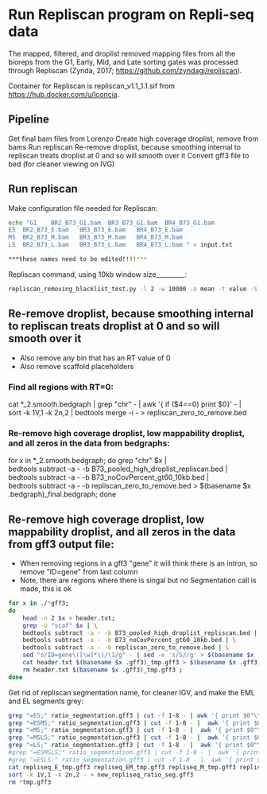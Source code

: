 # Run Repliscan program on Repli-seq data
The mapped, filtered, and droplist removed mapping files from all the bioreps from the G1, Early, Mid, and Late sorting gates was
processed through Repliscan (Zynda, 2017; https://github.com/zyndagj/repliscan).

Container for Repliscan is repliscan_v1.1_1.1.sif from https://hub.docker.com/u/lconcia.



## Pipeline
Get final bam files from Lorenzo
Create high coverage droplist, remove from bams
Run repliscan 
Re-remove droplist, because smoothing internal to repliscan treats droplist at 0 and so will smooth over it
Convert gff3 file to bed (for cleaner viewing on IVG)



## Run repliscan
Make configuration file needed for Repliscan:
```bash
echo "G1	BR2_B73_G1.bam	BR3_B73_G1.bam	BR4_B73_G1.bam
ES	BR2_B73_E.bam	BR3_B73_E.bam	BR4_B73_E.bam
MS	BR2_B73_M.bam	BR3_B73_M.bam	BR4_B73_M.bam
LS	BR2_B73_L.bam	BR3_B73_L.bam	BR4_B73_L.bam " > input.txt

***these names need to be edited!!!!***
```

Repliscan command, using 10kb window size_________:
```bash
repliscan_removing_blacklist_test.py -l 2 -w 10000 -a mean -t value -S genome -v 1 -c proportion --plot -r Zm-B73-REFERENCE-NAM-5.0.fa input.txt >> repliscan_removing_blacklist_test_10kb.log 2>> repliscan_removing_blacklist_test_10kb.err
```


## Re-remove droplist, because smoothing internal to repliscan treats droplist at 0 and so will smooth over it
- Also remove any bin that has an RT value of 0
- Also remove scaffold placeholders

### Find all regions with RT=0:
cat *_2.smooth.bedgraph | grep "chr" - | awk '{ if ($4==0) print $0}' - | \
sort -k 1V,1 -k 2n,2 | bedtools merge -i - > repliscan_zero_to_remove.bed

### Re-remove high coverage droplist, low mappability droplist, and all zeros in the data from bedgraphs:
for x in *_2.smooth.bedgraph; 
do
	grep "chr" $x | \
	bedtools subtract -a - -b B73_pooled_high_droplist_repliscan.bed | \
	bedtools subtract -a - -b B73_noCovPercent_gt60_10kb.bed | \
	bedtools subtract -a - -b repliscan_zero_to_remove.bed > $(basename $x .bedgraph)_final.bedgraph;
done



## Re-remove high coverage droplist, low mappability droplist, and all zeros in the data from gff3 output file:
- When removing regions in a gff3 "gene" it will think there is an intron, so remove "ID=gene" from last column
- Note, there are regions where there is singal but no Segmentation call is made, this is ok
```bash
for x in ./*gff3; 
do
	head -n 2 $x > header.txt; 
	grep -v "scaf" $x | \
	bedtools subtract -a - -b B73_pooled_high_droplist_repliscan.bed | \
	bedtools subtract -a - -b B73_noCovPercent_gt60_10kb.bed | \
	bedtools subtract -a - -b repliscan_zero_to_remove.bed | \
	sed "s/ID=gene\([\w]*\)/\1/g" - | sed -e 's/S//g' > $(basename $x .gff3)_tmp.gff3 ; #need to remove ID= or gff3 thinks its a gene, could be formatted better
	cat header.txt $(basename $x .gff3)_tmp.gff3 > $(basename $x .gff3)_final.gff3 ; 
	rm header.txt $(basename $x .gff3)_tmp.gff3 ;
done
```

Get rid of repliscan segmentation name, for cleaner IGV, and make the EML and EL segments grey: 
```bash
grep "=ES;" ratio_segmentation.gff3 | cut -f 1-8 - | awk '{ print $0"\t""color=#2250F1" }' - > repliseq_E_tmp.gff3
grep "=ESMS;" ratio_segmentation.gff3 | cut -f 1-8 - |  awk '{ print $0"\t""color=#28C5CC" }' - > repliseq_EM_tmp.gff3
grep "=MS;" ratio_segmentation.gff3 | cut -f 1-8 - |  awk '{ print $0"\t""color=#1A8A12" }' - > repliseq_M_tmp.gff3
grep "=MSLS;" ratio_segmentation.gff3 | cut -f 1-8 - |  awk '{ print $0"\t""color=#FFFD33" }' - > repliseq_ML_tmp.gff3
grep "=LS;" ratio_segmentation.gff3 | cut -f 1-8 - |  awk '{ print $0"\t""color=#FB0018" }' - > repliseq_L_tmp.gff3
#grep "=ESMSLS;" ratio_segmentation.gff3 | cut -f 1-8 - |  awk '{ print $0"\t""color=#808080" }' - > repliseq_EML_tmp.gff3
#grep "=ESLS;" ratio_segmentation.gff3 | cut -f 1-8 - |  awk '{ print $0"\t""color=#808080" }' - > repliseq_EL_tmp.gff3
cat repliseq_E_tmp.gff3 repliseq_EM_tmp.gff3 repliseq_M_tmp.gff3 repliseq_ML_tmp.gff3 repliseq_L_tmp.gff3 | \
sort -k 1V,1 -k 2n,2 - > new_repliseq_ratio_seg.gff3
rm *tmp.gff3
```

